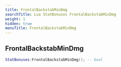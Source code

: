 ```yaml
---
title: FrontalBackstabMinDmg
searchTitle: Lua StatBonuses FrontalBackstabMinDmg
weight: 1
hidden: true
menuTitle: FrontalBackstabMinDmg
---
```

## FrontalBackstabMinDmg
```lua
StatBonuses:FrontalBackstabMinDmg(); -- bool
```